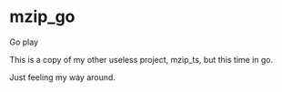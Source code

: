 # mzip_go
Go play

This is a copy of my other useless project, mzip_ts, but this time in go.

Just feeling my way around.
